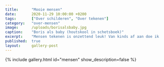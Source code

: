 ```yaml
---
title:      "Mooie mensen"
date:       2020-11-29 10:00:00 +0200
tags:       ["Over schilderen", "Over tekenen"]
category:   "over-mensen"
image:      /uploads/borisalsbaby.jpg
caption:    "Boris als baby (houtskool in schetsboek)"
excerpt:    "Mensen tekenen is onzettend leuk! Van kinds af aan doe ik het graag. Hier een galerij met een collectie door mij tekende mensen. Van snelle schetsen, tot schilderijen."
published:  true
layout:     gallery-post
---
```


{% include gallery.html id="mensen" show_description=false %}
